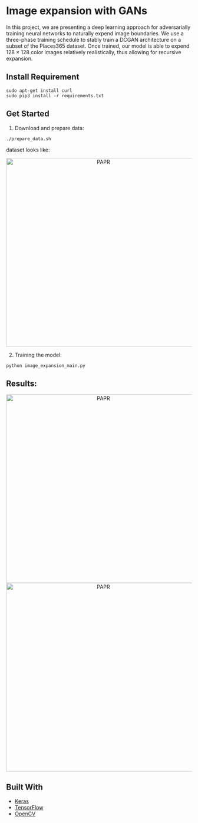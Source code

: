 # Image expansion with GANs
In this project, we are presenting a deep learning approach for adversarially training
neural networks to naturally expend image boundaries. We use a three-phase training schedule to
stably train a DCGAN architecture on a subset of the Places365 dataset. Once trained, our model
is able to expend 128 × 128 color images relatively realistically, thus allowing for recursive
expansion.

## Install Requirement

```
sudo apt-get install curl
sudo pip3 install -r requirements.txt
```
## Get Started

1. Download and prepare data:

```
./prepare_data.sh
```
dataset looks like:

<div align=center>
<img src="https://github.com/fe1ixxu/Image_expansion/blob/master/images/data.png" alt="PAPR" width="512px">
</div>

2. Training the model:

```
python image_expansion_main.py
```

## Results:
<div align=center>
<img src="https://github.com/fe1ixxu/Image_expansion/blob/master/images/result.png" alt="PAPR" width="512px">
<img src="https://github.com/fe1ixxu/Image_expansion/blob/master/images/result2.png" alt="PAPR" width="512px">
</div>

## Built With

* [Keras](https://www.tensorflow.org/guide/keras)
* [TensorFlow](https://www.tensorflow.org)
* [OpenCV](https://opencv.org)

